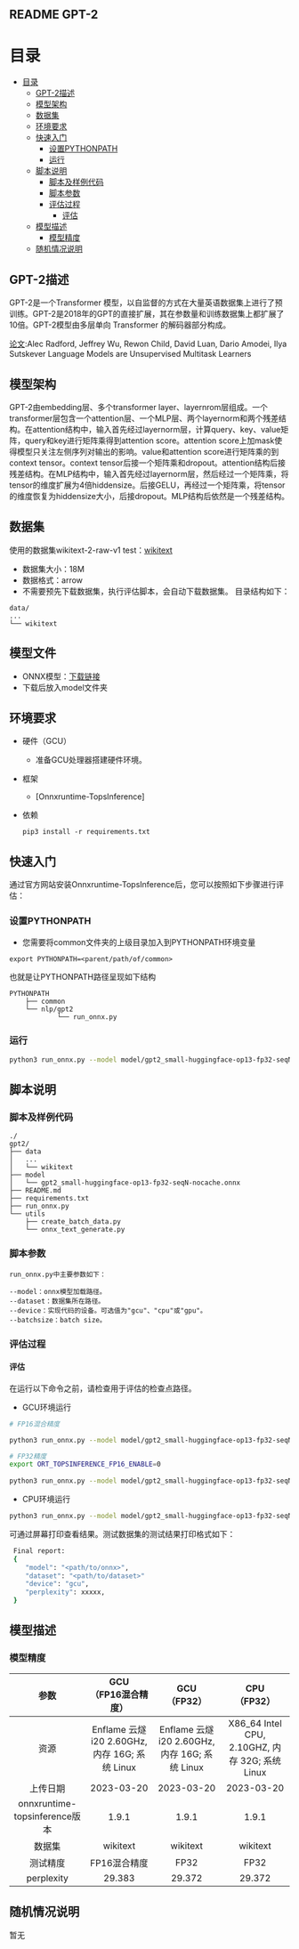 ## README GPT-2

# 目录

<!-- TOC -->

- [目录](#目录)
    - [GPT-2描述](#GPT-2描述)
    - [模型架构](#模型架构)
    - [数据集](#数据集)
    - [环境要求](#环境要求)
    - [快速入门](#快速入门)
        - [设置PYTHONPATH](#设置PYTHONPATH)
        - [运行](#运行)
    - [脚本说明](#脚本说明)
        - [脚本及样例代码](#脚本及样例代码)
        - [脚本参数](#脚本参数)
        - [评估过程](#评估过程)
            - [评估](#评估)
    - [模型描述](#模型描述)
        - [模型精度](#模型精度)
    - [随机情况说明](#随机情况说明)

<!-- /TOC -->

## GPT-2描述

GPT-2是一个Transformer 模型，以自监督的方式在大量英语数据集上进行了预训练。GPT-2是2018年的GPT的直接扩展，其在参数量和训练数据集上都扩展了10倍。GPT-2模型由多层单向 Transformer 的解码器部分构成。

[论文](https://d4mucfpksywv.cloudfront.net/better-language-models/language_models_are_unsupervised_multitask_learners.pdf):Alec Radford, Jeffrey Wu, Rewon Child, David Luan, Dario Amodei, Ilya Sutskever
Language Models are Unsupervised Multitask Learners


## 模型架构

GPT-2由embedding层、多个transformer layer、layernrom层组成。一个transformer层包含一个attention层、一个MLP层、两个layernorm和两个残差结构。在attention结构中，输入首先经过layernorm层，计算query、key、value矩阵，query和key进行矩阵乘得到attention score。attention score上加mask使得模型只关注左侧序列对输出的影响。value和attention score进行矩阵乘的到context tensor。context tensor后接一个矩阵乘和dropout。attention结构后接残差结构。在MLP结构中，输入首先经过layernorm层，然后经过一个矩阵乘，将tensor的维度扩展为4倍hiddensize。后接GELU，再经过一个矩阵乘，将tensor的维度恢复为hiddensize大小，后接dropout。MLP结构后依然是一个残差结构。

## 数据集

使用的数据集wikitext-2-raw-v1 test：[wikitext](https://huggingface.co/datasets/wikitext)

- 数据集大小：18M
- 数据格式：arrow
- 不需要预先下载数据集，执行评估脚本，会自动下载数据集。 目录结构如下：

```shell
data/
...
└── wikitext
```


## 模型文件

- ONNX模型：[下载链接](https://topsmodel-1257133546.cos.ap-shanghai.myqcloud.com/topsmodel-1257133546/topsegc/local/model/GPT/gpt2_small-huggingface-op13-fp32-seqN-nocache.onnx?q-sign-algorithm=sha1&q-ak=AKIDYyBAwXzDD1e4GEzZUBgy2iDU5TeaIVUG&q-sign-time=1681371449;2041371449&q-key-time=1681371449;2041371449&q-header-list=&q-url-param-list=&q-signature=143a3bbaf9de6b76c0b2f11b4d40a71dc5eaad75)
- 下载后放入model文件夹

## 环境要求

- 硬件（GCU）
    - 准备GCU处理器搭建硬件环境。
- 框架
    - [Onnxruntime-TopsInference]
- 依赖
    
    ```shell
    pip3 install -r requirements.txt
    ```

## 快速入门

通过官方网站安装Onnxruntime-TopsInference后，您可以按照如下步骤进行评估：

### 设置PYTHONPATH

- 您需要将common文件夹的上级目录加入到PYTHONPATH环境变量

```shell
export PYTHONPATH=<parent/path/of/common>
```

也就是让PYTHONPATH路径呈现如下结构

```shell
PYTHONPATH
    ├── common
    └── nlp/gpt2
            └── run_onnx.py
```

### 运行

```bash
python3 run_onnx.py --model model/gpt2_small-huggingface-op13-fp32-seqN-nocache.onnx --batchsize 1 --dataset data --device gcu
```

## 脚本说明

### 脚本及样例代码

```shell
./
gpt2/
├── data
│   ...
│   └── wikitext
├── model
│   └── gpt2_small-huggingface-op13-fp32-seqN-nocache.onnx
├── README.md
├── requirements.txt
├── run_onnx.py
└── utils
    ├── create_batch_data.py
    └── onnx_text_generate.py
```

### 脚本参数

```text
run_onnx.py中主要参数如下：

--model：onnx模型加载路径。
--dataset：数据集所在路径。
--device：实现代码的设备。可选值为"gcu"、"cpu"或"gpu"。
--batchsize：batch size。
```

### 评估过程

#### 评估

在运行以下命令之前，请检查用于评估的检查点路径。

- GCU环境运行

```bash
# FP16混合精度

python3 run_onnx.py --model model/gpt2_small-huggingface-op13-fp32-seqN-nocache.onnx --batchsize 1 --dataset data --device gcu
```

```bash
# FP32精度
export ORT_TOPSINFERENCE_FP16_ENABLE=0
 
python3 run_onnx.py --model model/gpt2_small-huggingface-op13-fp32-seqN-nocache.onnx --batchsize 1 --dataset data --device gpu
```

- CPU环境运行

```bash
python3 run_onnx.py --model model/gpt2_small-huggingface-op13-fp32-seqN-nocache.onnx --batchsize 1 --dataset data --device cpu
```

可通过屏幕打印查看结果。测试数据集的测试结果打印格式如下：

```bash
 Final report:
 {
    "model": "<path/to/onnx>",
    "dataset": "<path/to/dataset>"
    "device": "gcu",
    "perplexity": xxxxx,
 }
```

## 模型描述

### 模型精度

| 参数 | GCU <br>（FP16混合精度）| GCU <br>（FP32） | CPU <br>（FP32）|
| :--------------------------: | :--------------------------: | :--------------------------: | :--------------------------: |
| 资源 | Enflame 云燧i20 2.60GHz, 内存 16G; 系统 Linux | Enflame 云燧i20 2.60GHz, 内存 16G; 系统 Linux | X86_64 Intel CPU, 2.10GHZ, 内存 32G; 系统 Linux|
| 上传日期 | 2023-03-20 | 2023-03-20 | 2023-03-20 |
| onnxruntime-topsinference版本 | 1.9.1 | 1.9.1 | 1.9.1 |
| 数据集 | wikitext | wikitext | wikitext |
| 测试精度 | FP16混合精度 | FP32 | FP32 |
| perplexity | 29.383 | 29.372 | 29.372 |

## 随机情况说明

暂无